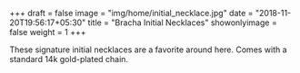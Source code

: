 +++
draft = false
image = "img/home/initial_necklace.jpg"
date = "2018-11-20T19:56:17+05:30"
title = "Bracha Initial Necklaces"
showonlyimage = false
weight = 1
+++

These signature initial necklaces are a favorite around here. Comes with a standard 14k gold-plated chain.

